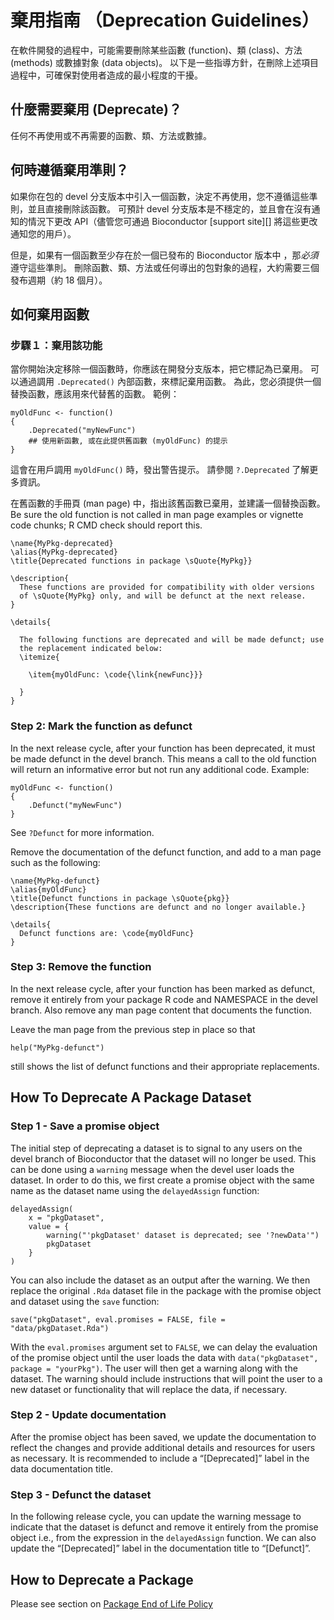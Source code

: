 # 棄用指南 （Deprecation Guidelines）

在軟件開發的過程中，可能需要刪除某些函數 (function)、類 (class)、方法 (methods) 或數據對象 (data objects)。 以下是一些指導方針，在刪除上述項目過程中，可確保對使用者造成的最小程度的干擾。

## 什麼需要棄用 (Deprecate)？

任何不再使用或不再需要的函數、類、方法或數據。

## 何時遵循棄用準則？

如果你在包的 devel 分支版本中引入一個函數，決定不再使用，您不遵循這些準則，並且直接刪除該函數。 可預計 devel 分支版本是不穩定的，並且會在沒有通知的情況下更改 API（儘管您可通過 Bioconductor \[support site\]\[\] 將這些更改通知您的用戶）。

但是，如果有一個函數至少存在於一個已發布的 Bioconductor 版本中 ，那*必須*遵守這些準則。 刪除函數、類、方法或任何導出的包對象的過程，大約需要三個發布週期（約 18 個月）。

## 如何棄用函數

### 步驟１：棄用該功能

當你開始決定移除一個函數時，你應該在開發分支版本，把它標記為已棄用。 可以通過調用 <code>.Deprecated()</code> 內部函數，來標記棄用函數。 為此，您必須提供一個替換函數，應該用來代替舊的函數。 範例：

    myOldFunc <- function()
    {
        .Deprecated("myNewFunc")
        ## 使用新函數, 或在此提供舊函數 (myOldFunc) 的提示
    }

這會在用戶調用 <code>myOldFunc()</code> 時，發出警告提示。 請參閱 <code>?.Deprecated</code> 了解更多資訊。

在舊函數的手冊頁 (man page) 中，指出該舊函數已棄用，並建議一個替換函數。 Be sure the old function is not called in man page examples or vignette code chunks; R CMD check should report this.

    \name{MyPkg-deprecated}
    \alias{MyPkg-deprecated}
    \title{Deprecated functions in package \sQuote{MyPkg}}
    
    \description{
      These functions are provided for compatibility with older versions
      of \sQuote{MyPkg} only, and will be defunct at the next release.
    }
    
    \details{
    
      The following functions are deprecated and will be made defunct; use
      the replacement indicated below:
      \itemize{
    
        \item{myOldFunc: \code{\link{newFunc}}}
    
      }
    }

### Step 2: Mark the function as defunct

In the next release cycle, after your function has been deprecated, it must be made defunct in the devel branch. This means a call to the old function will return an informative error but not run any additional code. Example:

    myOldFunc <- function()
    {
        .Defunct("myNewFunc")
    }

See <code>?Defunct</code> for more information.

Remove the documentation of the defunct function, and add to a man page such as the following:

    \name{MyPkg-defunct}
    \alias{myOldFunc}
    \title{Defunct functions in package \sQuote{pkg}}
    \description{These functions are defunct and no longer available.}
    
    \details{
      Defunct functions are: \code{myOldFunc}
    }

### Step 3: Remove the function

In the next release cycle, after your function has been marked as defunct, remove it entirely from your package R code and NAMESPACE in the devel branch. Also remove any man page content that documents the function.

Leave the man page from the previous step in place so that

    help("MyPkg-defunct")

still shows the list of defunct functions and their appropriate replacements.

## How To Deprecate A Package Dataset

### Step 1 - Save a promise object

The initial step of deprecating a dataset is to signal to any users on the devel branch of Bioconductor that the dataset will no longer be used. This can be done using a `warning` message when the devel user loads the dataset. In order to do this, we first create a promise object with the same name as the dataset name using the `delayedAssign` function:

    delayedAssign(
        x = "pkgDataset",
        value = {
            warning("'pkgDataset' dataset is deprecated; see '?newData'")
            pkgDataset
        }
    )

You can also include the dataset as an output after the warning. We then replace the original `.Rda` dataset file in the package with the promise object and dataset using the `save` function:

    save("pkgDataset", eval.promises = FALSE, file = "data/pkgDataset.Rda")

With the `eval.promises` argument set to `FALSE`, we can delay the evaluation of the promise object until the user loads the data with `data("pkgDataset", package = "yourPkg")`. The user will then get a warning along with the dataset. The warning should include instructions that will point the user to a new dataset or functionality that will replace the data, if necessary.

### Step 2 - Update documentation

After the promise object has been saved, we update the documentation to reflect the changes and provide additional details and resources for users as necessary. It is recommended to include a “\[Deprecated\]” label in the data documentation title.

### Step 3 - Defunct the dataset

In the following release cycle, you can update the warning message to indicate that the dataset is defunct and remove it entirely from the promise object i.e., from the expression in the `delayedAssign` function. We can also update the “\[Deprecated\]” label in the documentation title to “\[Defunct\]”.

## How to Deprecate a Package

Please see section on [Package End of Life Policy](#package-end-of-life-policy)
